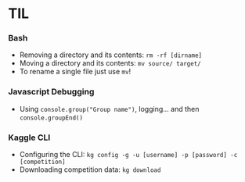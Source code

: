 # TIL

### Bash

* Removing a directory and its contents: `rm -rf [dirname]`
* Moving a directory and its contents: `mv source/ target/`
* To rename a single file just use `mv`!


### Javascript Debugging

* Using `console.group("Group name")`, logging... and then `console.groupEnd()`


### Kaggle CLI

* Configuring the CLI: `kg config -g -u [username] -p [password] -c [competition]`
* Downloading competition data: `kg download`
